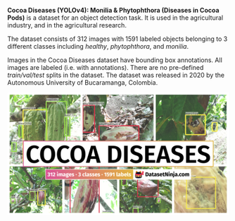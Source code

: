 **Cocoa Diseases (YOLOv4): Monilia & Phytophthora (Diseases in Cocoa Pods)** is a dataset for an object detection task. It is used in the agricultural industry, and in the agricultural research. 

The dataset consists of 312 images with 1591 labeled objects belonging to 3 different classes including *healthy*, *phytophthora*, and *monilia*.

Images in the Cocoa Diseases dataset have bounding box annotations. All images are labeled (i.e. with annotations). There are no pre-defined <i>train/val/test</i> splits in the dataset. The dataset was released in 2020 by the Autonomous University of Bucaramanga, Colombia.

<img src="https://github.com/dataset-ninja/cocoa-diseases/raw/main/visualizations/poster.png">
